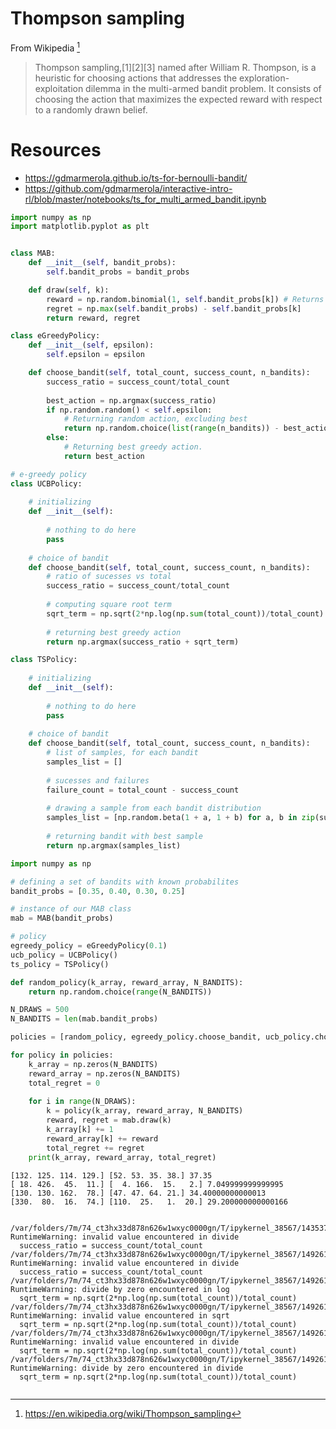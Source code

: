 # Thompson sampling

From Wikipedia [^1]
> Thompson sampling,[1][2][3] named after William R. Thompson, is a heuristic for choosing actions that addresses the exploration-exploitation dilemma in the multi-armed bandit problem. It consists of choosing the action that maximizes the expected reward with respect to a randomly drawn belief.

[^1]: https://en.wikipedia.org/wiki/Thompson_sampling

# Resources
- https://gdmarmerola.github.io/ts-for-bernoulli-bandit/
- https://github.com/gdmarmerola/interactive-intro-rl/blob/master/notebooks/ts_for_multi_armed_bandit.ipynb


```python
import numpy as np
import matplotlib.pyplot as plt


class MAB:
    def __init__(self, bandit_probs):
        self.bandit_probs = bandit_probs

    def draw(self, k):
        reward = np.random.binomial(1, self.bandit_probs[k]) # Returns either 0 or 1
        regret = np.max(self.bandit_probs) - self.bandit_probs[k]
        return reward, regret
```


```python
class eGreedyPolicy:
    def __init__(self, epsilon):
        self.epsilon = epsilon

    def choose_bandit(self, total_count, success_count, n_bandits):
        success_ratio = success_count/total_count
        
        best_action = np.argmax(success_ratio)
        if np.random.random() < self.epsilon:
            # Returning random action, excluding best
            return np.random.choice(list(range(n_bandits)) - best_action)
        else:
            # Returning best greedy action.
            return best_action
```


```python
# e-greedy policy
class UCBPolicy:
    
    # initializing
    def __init__(self):
        
        # nothing to do here
        pass
    
    # choice of bandit
    def choose_bandit(self, total_count, success_count, n_bandits):
        # ratio of sucesses vs total
        success_ratio = success_count/total_count
        
        # computing square root term
        sqrt_term = np.sqrt(2*np.log(np.sum(total_count))/total_count)
        
        # returning best greedy action
        return np.argmax(success_ratio + sqrt_term)    
```


```python
class TSPolicy:
    
    # initializing
    def __init__(self):
        
        # nothing to do here
        pass
    
    # choice of bandit
    def choose_bandit(self, total_count, success_count, n_bandits):
        # list of samples, for each bandit
        samples_list = []
        
        # sucesses and failures
        failure_count = total_count - success_count
                    
        # drawing a sample from each bandit distribution
        samples_list = [np.random.beta(1 + a, 1 + b) for a, b in zip(success_count, failure_count)]
                                
        # returning bandit with best sample
        return np.argmax(samples_list)    
```


```python
import numpy as np

# defining a set of bandits with known probabilites
bandit_probs = [0.35, 0.40, 0.30, 0.25]

# instance of our MAB class
mab = MAB(bandit_probs)

# policy
egreedy_policy = eGreedyPolicy(0.1)
ucb_policy = UCBPolicy()
ts_policy = TSPolicy()
```


```python
def random_policy(k_array, reward_array, N_BANDITS):
    return np.random.choice(range(N_BANDITS))
```


```python
N_DRAWS = 500
N_BANDITS = len(mab.bandit_probs)

policies = [random_policy, egreedy_policy.choose_bandit, ucb_policy.choose_bandit, ts_policy.choose_bandit]

for policy in policies:
    k_array = np.zeros(N_BANDITS)
    reward_array = np.zeros(N_BANDITS)
    total_regret = 0
    
    for i in range(N_DRAWS):
        k = policy(k_array, reward_array, N_BANDITS)
        reward, regret = mab.draw(k)
        k_array[k] += 1
        reward_array[k] += reward
        total_regret += regret
    print(k_array, reward_array, total_regret)
```

    [132. 125. 114. 129.] [52. 53. 35. 38.] 37.35
    [ 18. 426.  45.  11.] [  4. 166.  15.   2.] 7.049999999999995
    [130. 130. 162.  78.] [47. 47. 64. 21.] 34.40000000000013
    [330.  80.  16.  74.] [110.  25.   1.  20.] 29.200000000000166


    /var/folders/7m/74_ct3hx33d878n626w1wxyc0000gn/T/ipykernel_38567/1435375336.py:6: RuntimeWarning: invalid value encountered in divide
      success_ratio = success_count/total_count
    /var/folders/7m/74_ct3hx33d878n626w1wxyc0000gn/T/ipykernel_38567/1492610970.py:13: RuntimeWarning: invalid value encountered in divide
      success_ratio = success_count/total_count
    /var/folders/7m/74_ct3hx33d878n626w1wxyc0000gn/T/ipykernel_38567/1492610970.py:16: RuntimeWarning: divide by zero encountered in log
      sqrt_term = np.sqrt(2*np.log(np.sum(total_count))/total_count)
    /var/folders/7m/74_ct3hx33d878n626w1wxyc0000gn/T/ipykernel_38567/1492610970.py:16: RuntimeWarning: invalid value encountered in sqrt
      sqrt_term = np.sqrt(2*np.log(np.sum(total_count))/total_count)
    /var/folders/7m/74_ct3hx33d878n626w1wxyc0000gn/T/ipykernel_38567/1492610970.py:16: RuntimeWarning: invalid value encountered in divide
      sqrt_term = np.sqrt(2*np.log(np.sum(total_count))/total_count)
    /var/folders/7m/74_ct3hx33d878n626w1wxyc0000gn/T/ipykernel_38567/1492610970.py:16: RuntimeWarning: divide by zero encountered in divide
      sqrt_term = np.sqrt(2*np.log(np.sum(total_count))/total_count)



```python

```
